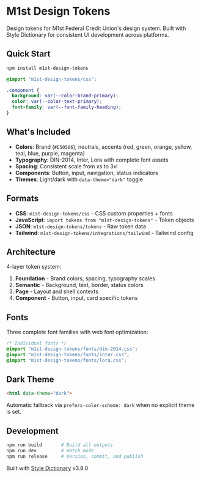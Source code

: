 ﻿# M1st Design Tokens

Design tokens for M1st Federal Credit Union's design system. Built with Style Dictionary for consistent UI development across platforms.

## Quick Start

```bash
npm install m1st-design-tokens
```

```css
@import "m1st-design-tokens/css";

.component {
  background: var(--color-brand-primary);
  color: var(--color-text-primary);
  font-family: var(--font-family-heading);
}
```

## What's Included

- **Colors**: Brand (`#E50506`), neutrals, accents (red, green, orange, yellow, teal, blue, purple, magenta)
- **Typography**: DIN-2014, Inter, Lora with complete font assets
- **Spacing**: Consistent scale from xs to 3xl
- **Components**: Button, input, navigation, status indicators
- **Themes**: Light/dark with `data-theme="dark"` toggle

## Formats

- **CSS**: `m1st-design-tokens/css` - CSS custom properties + fonts
- **JavaScript**: `import tokens from "m1st-design-tokens"` - Token objects
- **JSON**: `m1st-design-tokens/tokens` - Raw token data
- **Tailwind**: `m1st-design-tokens/integrations/tailwind` - Tailwind config

## Architecture

4-layer token system:
1. **Foundation** - Brand colors, spacing, typography scales
2. **Semantic** - Background, text, border, status colors  
3. **Page** - Layout and shell contexts
4. **Component** - Button, input, card specific tokens

## Fonts

Three complete font families with web font optimization:

```css
/* Individual fonts */
@import "m1st-design-tokens/fonts/din-2014.css";
@import "m1st-design-tokens/fonts/inter.css";
@import "m1st-design-tokens/fonts/lora.css";
```

## Dark Theme

```html
<html data-theme="dark">
```

Automatic fallback via `prefers-color-scheme: dark` when no explicit theme is set.

## Development

```bash
npm run build       # Build all outputs
npm run dev         # Watch mode  
npm run release     # Version, commit, and publish
```

Built with [Style Dictionary](https://amzn.github.io/style-dictionary/) v3.8.0
